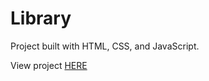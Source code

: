 # Library


Project built with HTML, CSS, and JavaScript.

View project [HERE](https://dilekbaykara.github.io/Library/)
